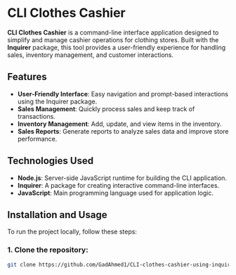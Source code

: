 # CLI Clothes Cashier

**CLI Clothes Cashier** is a command-line interface application designed to simplify and manage cashier operations for clothing stores. Built with the **Inquirer** package, this tool provides a user-friendly experience for handling sales, inventory management, and customer interactions.

## Features

- **User-Friendly Interface**: Easy navigation and prompt-based interactions using the Inquirer package.
- **Sales Management**: Quickly process sales and keep track of transactions.
- **Inventory Management**: Add, update, and view items in the inventory.
- **Sales Reports**: Generate reports to analyze sales data and improve store performance.

## Technologies Used

- **Node.js**: Server-side JavaScript runtime for building the CLI application.
- **Inquirer**: A package for creating interactive command-line interfaces.
- **JavaScript**: Main programming language used for application logic.

## Installation and Usage

To run the project locally, follow these steps:

### 1. Clone the repository:

```bash
git clone https://github.com/GadAhmed1/CLI-clothes-cashier-using-inquirer-package.git
